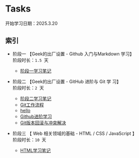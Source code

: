 # Tasks
开始学习日期：2025.3.20
## 索引 
+ 阶段一 【Geek的出厂设置 - Github 入门与Markdown 学习】  
阶段时长：`1.5 `天
  - [阶段一学习笔记](<阶段一学习笔记.md>)  

+ 阶段二 【Geek的出厂设置 - GitHub 进阶与 Git 学
习】  
阶段时长：`2 `天  
  - [阶段二学习笔记](<阶段二学习笔记.md>)  
  - [Git工作流程](<Git工作流程.md>)
  - [hello](<hello.md>)
  - [Github进阶学习](<Github进阶学习笔记.md>)
  - [Git版本回滚与冲突解决](<Git版本回滚与冲突解决.md>)
  
+ 阶段三 【 Web 相关领域的基础 - HTML / CSS / JavaScript 】  
阶段时长：`10 `天  
  - [HTML学习笔记](<HTML学习笔记.md>)
  
